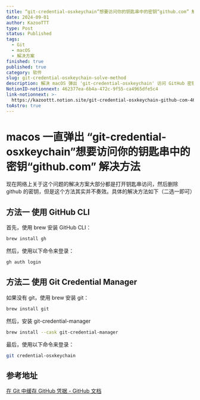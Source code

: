```yaml
---
title: “git-credential-osxkeychain”想要访问你的钥匙串中的密钥“github.com” 解决方法
date: 2024-09-01
author: KazooTTT
type: Post
status: Published
tags:
  - Git
  - macOS
  - 解决方案
finished: true
published: true
category: 软件
slug: git-credential-osxkeychain-solve-method
description: 解决 macOS 弹出 'git-credential-osxkeychain' 访问 GitHub 密钥的问题
NotionID-notionnext: 462377ea-6b4a-472c-9f55-ca4965dfe5c4
link-notionnext: >-
  https://kazoottt.notion.site/git-credential-osxkeychain-github-com-462377ea6b4a472c9f55ca4965dfe5c4
toAstro: true
---
```


# macos 一直弹出 “git-credential-osxkeychain”想要访问你的钥匙串中的密钥“github.com” 解决方法

现在网络上关于这个问题的解决方案大部分都是打开钥匙串访问，然后删除 github 的密钥，但是这个方法其实并不奏效。具体的解决方法如下（二选一即可）

## 方法一 使用 GitHub CLI

首先，使用 brew 安装 GitHub CLI：

```bash
brew install gh
```

然后，使用以下命令来登录：

```bash
gh auth login
```

## 方法二 使用 Git Credential Manager

如果没有 git，使用 brew 安装 git：

```bash
brew install git
```

然后，安装 git-credential-manager

```bash
brew install --cask git-credential-manager
```

最后，使用以下命令来登录：

```bash
git credential-osxkeychain
```

## 参考地址

[在 Git 中缓存 GitHub 凭据 - GitHub 文档](https://docs.github.com/zh/get-started/getting-started-with-git/caching-your-github-credentials-in-git)
